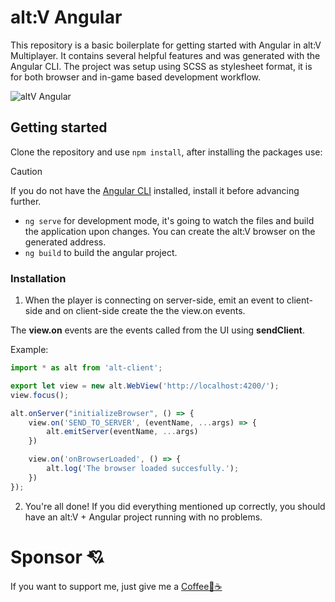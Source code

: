 # alt:V Angular
This repository is a basic boilerplate for getting started with Angular in alt:V Multiplayer. It contains several helpful features and was generated with the Angular CLI. The project was setup using SCSS as stylesheet format, it is for both browser and in-game based development workflow.

![altV Angular](https://i.imgur.com/wB1ha8I.png "altV Angular")

## Getting started
Clone the repository and use `npm install`, after installing the packages use:

> [!CAUTION]
> If you do not have the [Angular CLI](https://angular.dev/tools/cli/setup-local) installed, install it before advancing further.

- `ng serve` for development mode, it's going to watch the files and build the application upon changes. You can create the alt:V browser on the generated address.
- `ng build` to build the angular project.

### Installation
1. When the player is connecting on server-side, emit an event to client-side and on client-side create the the view.on events.

The **view.on** events are the events called from the UI using **sendClient**.

Example:

```js
import * as alt from 'alt-client';

export let view = new alt.WebView('http://localhost:4200/');
view.focus();

alt.onServer("initializeBrowser", () => {
    view.on('SEND_TO_SERVER', (eventName, ...args) => {
        alt.emitServer(eventName, ...args)
    })

    view.on('onBrowserLoaded', () => {
        alt.log('The browser loaded succesfully.');  
    })
});
```

2. You're all done! If you did everything mentioned up correctly, you should have an alt:V + Angular project running with no problems.

# Sponsor 💘
If you want to support me, just give me a [Coffee🍵☕](https://www.buymeacoffee.com/cibucristi)
